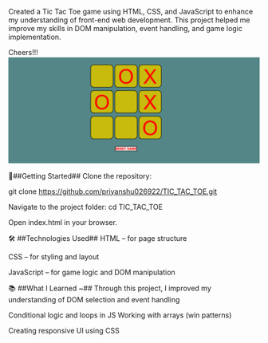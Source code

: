 Created a Tic Tac Toe game using HTML, CSS, and JavaScript to enhance my understanding of front-end web development. This project helped me improve my skills in DOM manipulation, event handling, and game logic implementation.

Cheers!!!
![Banner](Screenshot%202025-07-14%20001942.png)

🚀##Getting Started##
Clone the repository:

git clone https://github.com/priyanshu026922/TIC_TAC_TOE.git

Navigate to the project folder: cd TIC_TAC_TOE

Open index.html in your browser.



🛠️ ##Technologies Used##
HTML – for page structure

CSS – for styling and layout

JavaScript – for game logic and DOM manipulation

📚 ##What I Learned ~##
Through this project, I improved my understanding of
DOM selection and event handling

Conditional logic and loops in JS
Working with arrays (win patterns)

Creating responsive UI using CSS



